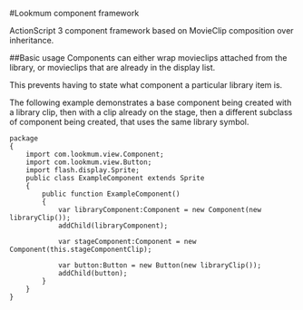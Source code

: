 #Lookmum component framework

ActionScript 3 component framework based on MovieClip composition over inheritance.

##Basic usage
Components can either wrap movieclips attached from the library, or movieclips that are already in the display list.

This prevents having to state what component a particular library item is.

The following example demonstrates a base component being created with a library clip, then with a clip already on the stage, then a different subclass of component being created, that uses the same library symbol.

	package  
	{
		import com.lookmum.view.Component;
		import com.lookmum.view.Button;
		import flash.display.Sprite;
		public class ExampleComponent extends Sprite
		{
			public function ExampleComponent() 
			{
				var libraryComponent:Component = new Component(new libraryClip());
				addChild(libraryComponent);
				
				var stageComponent:Component = new Component(this.stageComponentClip);
	
				var button:Button = new Button(new libraryClip());
				addChild(button);
			}	
		}
	}
